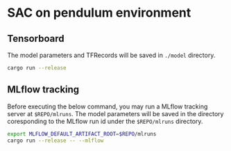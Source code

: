 # SAC on pendulum environment

## Tensorboard

The model parameters and TFRecords will be saved in `./model` directory.

```bash
cargo run --release
```

## MLflow tracking

Before executing the below command, you may run a MLflow tracking server at `$REPO/mlruns`.
The model parameters will be saved in the directory coresponding to the MLflow run id
under the `$REPO/mlruns` directory.

```bash
export MLFLOW_DEFAULT_ARTIFACT_ROOT=$REPO/mlruns
cargo run --release -- --mlflow
```
